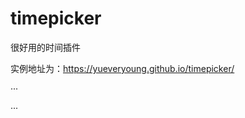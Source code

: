 # timepicker
很好用的时间插件

实例地址为：https://yueveryoung.github.io/timepicker/


···
<link href="wp-content/plugins/timepicker/css/jquery-ui.css" rel="stylesheet"/>
<link href="/resources/plugins/timepicker/css/jquery-ui-timepicker-addon.css" rel="stylesheet"/>
···
